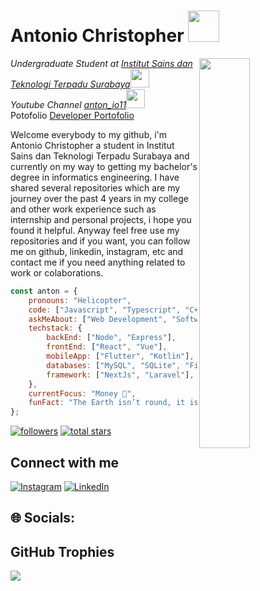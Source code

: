 <h1>Antonio Christopher <img src="https://media.giphy.com/media/VgCDAzcKvsR6OM0uWg/giphy.gif" width="50"></h1>
<img align='right' src="https://media.giphy.com/media/jTNG3RF6EwbkpD4LZx/giphy.gif" width="40%">
<p><em>Undergraduate Student at <a href="https://www.istts.ac.id/">Institut Sains dan Teknologi Terpadu Surabaya</a><img src="https://media.giphy.com/media/fYSnHlufseco8Fh93Z/giphy.gif" width="30"></br>Youtube Channel <a href="https://www.youtube.com/watch?v=dQw4w9WgXcQ&pp=ygUIcmlja3JvbGw%3D">anton_io11</a><img src="https://media.giphy.com/media/WUlplcMpOCEmTGBtBW/giphy.gif" width="30"> 
</em></br>Potofolio <a href="vhttps://antonio-christopher-devfolio.vercel.app/">Developer Portofolio</a> 
</em>

</p>

<p>Welcome everybody to my github, i'm Antonio Christopher a student in Institut Sains dan Teknologi Terpadu Surabaya and currently on my way to getting my bachelor's degree in informatics engineering. I have shared several repositories which are my journey over the past 4 years in my college and other work experience such as internship and personal projects, i hope you found it helpful. Anyway feel free use my repositories and if you want, you can follow me on github, linkedin, instagram, etc and contact me if you need anything related to work or colaborations.</p>

```javascript
const anton = {
    pronouns: "Helicopter",
    code: ["Javascript", "Typescript", "C++", "C#", "Java", "PHP", "Python", "Dart"],
    askMeAbout: ["Web Development", "Software Development"],
    techstack: {
        backEnd: ["Node", "Express"],
        frontEnd: ["React", "Vue"],
        mobileApp: ["Flutter", "Kotlin"],
        databases: ["MySQL", "SQLite", "Firebase", "OracleSQL", "MongoDB", "PostgreSQL"],
        framework: ["NextJs", "Laravel"],
    },
    currentFocus: "Money 🤑",
    funFact: "The Earth isn’t round, it isn't flat either"
};
```

<p align="left">
      <a href="https://github.com/AntonioCR11?tab=followers">
         <img alt="followers" title="Follow me on Github" src="https://custom-icon-badges.demolab.com/github/followers/AntonioCR11?color=236ad3&labelColor=1155ba&style=for-the-badge&logo=person-add&label=Follow&logoColor=white"/></a>
      <a href="https://github.com/AntonioCR11?tab=repositories&sort=stargazers">
         <img alt="total stars" title="Total stars on GitHub" src="https://custom-icon-badges.demolab.com/github/stars/AntonioCR11?color=55960c&style=for-the-badge&labelColor=488207&logo=star"/></a>
   </p>

## Connect with me
<p align="left">

[![Instagram](https://img.shields.io/badge/Instagram-%23E4405F.svg?logo=Instagram&logoColor=white)](https://instagram.com/anton_io11) 
[![LinkedIn](https://img.shields.io/badge/LinkedIn-%230077B5.svg?logo=linkedin&logoColor=white)](https://linkedin.com/in/antonio-christopher-6ba341159) 
</p>

## 🌐 Socials:
## GitHub Trophies
![](https://github-profile-trophy.vercel.app/?username=AntonioCR11&theme=radical&no-frame=false&no-bg=true&margin-w=4)

